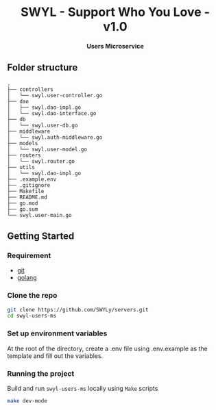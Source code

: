 <p align="center">
<br />
<h1 align="center">SWYL - Support Who You Love - v1.0</h1>
<h4 align="center">Users Microservice</h4>

## Folder structure 

    .
    ├── controllers             
    │   └── swyl.user-controller.go
    ├── dao
    │   ├── swyl.dao-impl.go
    │   └── swyl.dao-interface.go
    ├── db
    │   └── swyl.user-db.go
    ├── middleware
    │   └── swyl.auth-middleware.go
    ├── models
    │   └── swyl.user-model.go
    ├── routers
    │   └── swyl.router.go
    ├── utils
    │   └── swyl.dao-impl.go
    ├── .example.env         
    ├── .gitignore      
    ├── Makefile
    ├── README.md
    ├── go.mod
    ├── go.sum
    └── swyl.user-main.go
    

## Getting Started

### Requirement

- [git](https://git-scm.com/)
- [golang](https://go.dev/)
<!-- - [docker](https://www.docker.com/) -->

### Clone the repo

```bash
git clone https://github.com/SWYLy/servers.git
cd swyl-users-ms
```

### Set up environment variables

At the root of the directory, create a .env file using .env.example as the template and fill out the variables.

### Running the project

Build and run `swyl-users-ms` locally using `Make` scripts

```bash
make dev-mode
```

<!-- 2. Build and run `agent` on Docker using `Make` scripts

```bash
make build-app
``` -->
